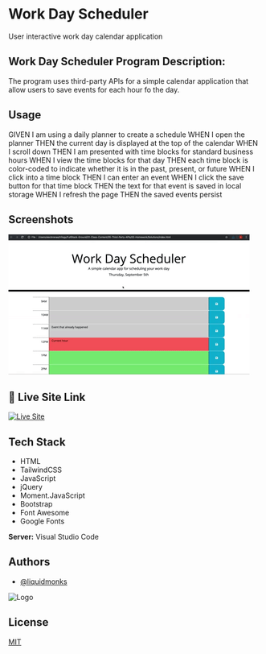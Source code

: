 
# Work Day Scheduler

User interactive work day calendar application



## Work Day Scheduler Program Description:

The program uses third-party APIs for a simple calendar application that allow users to save events for each hour fo the day. 

## Usage

GIVEN I am using a daily planner to create a schedule
WHEN I open the planner
THEN the current day is displayed at the top of the calendar
WHEN I scroll down
THEN I am presented with time blocks for standard business hours
WHEN I view the time blocks for that day
THEN each time block is color-coded to indicate whether it is in the past, present, or future
WHEN I click into a time block
THEN I can enter an event
WHEN I click the save button for that time block
THEN the text for that event is saved in local storage
WHEN I refresh the page
THEN the saved events persist


## Screenshots

![App Screenshot](https://github.com/liquidmonks/Work-Day-Scheduler/blob/main/assets/images/demo.gif)


## 🔗 Live Site Link
[![Live Site](https://img.shields.io/badge/livesite-click-orange)](https://liquidmonks.github.io/Work-Day-Scheduler/)

## Tech Stack


- HTML
- TailwindCSS
- JavaScript
- jQuery
- Moment.JavaScript
- Bootstrap
- Font Awesome
- Google Fonts



**Server:** Visual Studio Code


## Authors

- [@liquidmonks](https://www.github.com/liquidmonks)


![Logo](https://i.imgur.com/MrXyBQy.png)


## License

[MIT](https://choosealicense.com/licenses/mit/)

